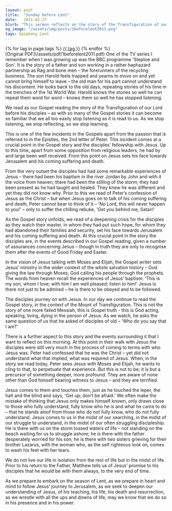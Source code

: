```yaml
---
layout: post
title:  "Sunday before Lent"
date:   2011-02-27
blurb: "This sermon reflects on the story of the Transfiguration of our Lord and the disciples' journey with Jesus. It emphasizes the importance of not just admiring Jesus, but obeying and following him. The sermon also discusses the disciples' struggle to understand who Jesus was and assures that Jesus is with us in our struggles and searches."
og_image: "/assets/img/posts/1beforelent2011.png"
tags: Epiphany Lent
---    
```

<div class="tag-pills">
    {% for tag in page.tags %}
    <a href="{{ site.baseurl }}/tag/{{ tag | slugify }}" class="tag-pill">{{ tag }}</a>
    {% endfor %}
</div>
[Original PDF](/assets/pdf/1beforelent2011.pdf)
One of the TV series I remember when I was growing up was the BBC programme 'Steptoe and Son'. It is the story of a father and son working in a rather haphazard partnership as Rag and bone men – the forerunners of the recycling business. The son Harold feels trapped and yearns to move on and yet cannot bring himself to leave – the old man for his part cannot understand his discontent. He looks back to the old days, repeating stories of his time in the trenches of the 1st World War. Harold knows the stories so well he can repeat them word for word – knows them so well he has stopped listening.

We read as our Gospel reading the story of the Transfiguration of our Lord before his disciples – as with so many of the Gospel stories it can become so familiar that we all too easily stop listening as it is read to us. As we stop listening, we stop reflecting, so we stop learning.

This is one of the few incidents in the Gospels apart from the passion that is referred to in the Epistles, the 2nd letter of Peter. This incident comes at a crucial point in the Gospel story and the disciples’ fellowship with Jesus. Up to this time, apart from some opposition from religious leaders, he had by and large been well received. From this point on Jesus sets his face towards Jerusalem and his coming suffering and death.

From the very outset the disciples had had some remarkable experiences of Jesus – there had been his baptism in the river Jordan by John and with it the voice from heaven; there had been the stilling of the storm; they had been present as he had taught and healed. They knew he was different and yet they did not know why. Prior to this we read of Peter’s confession of Jesus as the Christ – but when Jesus goes on to talk of his coming suffering and death, Peter cannot bear to think of it – 'No Lord, this will never happen to you!' – only to suffer the chilling rebuke, 'Get you behind me, Satan!'

As the Gospel story unfolds, we read of a deepening crisis for the disciples as they watch their master, in whom they had put such hope, for whom they had abandoned their families and security, set his face towards Jerusalem and his coming suffering and death. At this crucial point in the story the disciples are, in the events described in our Gospel reading, given a number of assurances concerning Jesus – though in truth they are only to recognise them after the events of Good Friday and Easter.

In the vision of Jesus talking with Moses and Elijah, the Gospel writer sets Jesus’ ministry in the wider context of the whole salvation history – God giving the law through Moses, God calling his people through the prophets. The words from heaven recall the experiences of Jesus’ baptism: 'This is my son, whom I love; with him I am well pleased; listen to him!' Jesus is there not just to be admired – he is there to be obeyed and to be followed.

The disciples journey on with Jesus. In our day we continue to read the Gospel story, in the context of the Mount of Transfiguration. This is not the story of one more failed Messiah, this is Gospel truth - this is God acting, speaking, living, dying in the person of Jesus. As we watch, he asks the same question of us that he asked of disciples of old – 'Who do you say that I am?'

There is a further aspect to this story and the events surrounding it that I want to reflect on this morning. At this point in their walk with Jesus the disciples were still very much in the process of coming to terms with who Jesus was. Peter had confessed that he was the Christ – yet did not understand what that implied, what was required of Jesus. When, in the story we read today, Peter sees Jesus with Moses and Elijah, he wants to cling to that, to perpetuate that experience. But this is not to be; it is but a precursor of something deeper, more profound. They are aware of none other than God himself bearing witness to Jesus – and they are terrified.

Jesus comes to them and touches them, just as he touched the leper, the halt and the blind and says, 'Get up; don’t be afraid.' We often make the mistake of thinking that Jesus only makes himself known, only draws close to those who fully understand, fully know who he is and what he came to do – that he stands aloof from those who do not fully know, who do not fully understand. Jesus comes to us in the midst of our searching, in the midst of our struggle to understand, in the midst of our often struggling discipleship. He is there with us on the storm tossed waters of life – not standing on the beach waiting for us to struggle ashore; he is there with the father desperately worried for his son; he is there with two sisters grieving for their brother Lazarus, with the woman who, as the self righteous look on, comes to wash his feet with her tears.

We do not live our life in isolation from the rest of life but in the midst of life. Prior to his return to the Father, Matthew tells us of Jesus’ promise to his disciples that he would be with them always, to the very end of time.

As we prepare to embark on the season of Lent, as we prepare in heart and mind to follow Jesus’ journey to Jerusalem, as we seek to deepen our understanding of Jesus, of his teaching, his life, his death and resurrection, as we wrestle with all the ups and downs of life, may we know that we do so in his presence and in his power.

